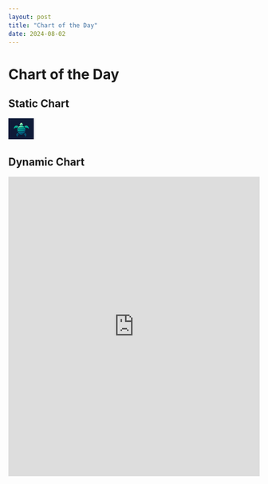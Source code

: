 ```yaml
---
layout: post
title: "Chart of the Day"
date: 2024-08-02
---
```


# Chart of the Day

## Static Chart

![Static Chart](/assets/Terrapin.png)

## Dynamic Chart

<iframe src="https://your-streamlit-app-url" width="100%" height="600px" frameborder="0"></iframe>
